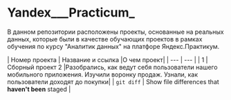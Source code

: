 # Yandex___Practicum_
В данном репозитории расположены проекты, основанные на реальных данных, которые были в качестве обучающих проектов в рамках обучения по курсу "Аналитик данных" на платфоре Яндекс.Практикум.


| Номер проекта | Название и ссылка	|О чем проект|
| --- | --- |
| 1 | Сборный проект 2 |Разобрались, как ведут себя пользователи нашего мобильного приложения. Изучили воронку продаж. Узнали, как пользователи доходят до покупки|
| `git diff` | Show file differences that **haven't been** staged |

